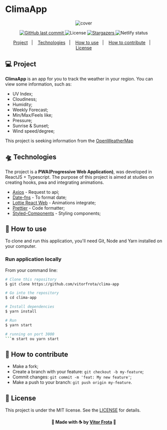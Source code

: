 <h1>ClimaApp</h1>

<p align="center">
<img src="https://i.ibb.co/MMDqmxv/Cover.png" alt="cover" />
</p>

 <p align="center">
 <a href="https://github.com/vitorfrota/clima-app/commits/master">
    <img alt="GitHub last commit" src="https://img.shields.io/github/last-commit/vitorfrota/clima-app?style=flat-square">
  </a>

  <img alt="License" src="https://img.shields.io/badge/license-MIT-brightgreen?style=flat-square">
    <a href="https://github.com/vitorfrota/clima-app/stargazers">
    <img alt="Stargazers" src="https://img.shields.io/github/stars/vitorfrota/clima-app?style=flat-square">
  </a>
  <img alt="Netlify status" src="https://api.netlify.com/api/v1/badges/c1f5351c-2334-48f2-ae16-199c030a0b27/deploy-status" />

</p>

<p align="center">
  <a href="#-project">Project</a>&nbsp;&nbsp;&nbsp;|&nbsp;&nbsp;&nbsp;
  <a href="#-technologies">Technologies</a>&nbsp;&nbsp;&nbsp;|&nbsp;&nbsp;&nbsp;
  <a href="#-how-to-use">How to use</a>&nbsp;&nbsp;&nbsp;|&nbsp;&nbsp;&nbsp;
  <a href="#-how-to-contribute">How to contribute</a>&nbsp;&nbsp;&nbsp;|&nbsp;&nbsp;&nbsp;
  <a href="#memo-license">License</a>
</p>

## 💻 Project

**ClimaApp** is an app for you to track the weather in your region. You can view some information, such as:

- UV Index;
- Cloudiness;
- Humidity;
- Weekly Forecast;
- Min/Max/Feels like;
- Pressure;
- Sunrise & Sunset;
- Wind speed/degree;


This project is seeking information from the [OpenWeatherMap](https://openweathermap.org/api)
                                                                         

## 🛸 Technologies
The project is a **PWA(Progressive Web Application)**, was developed in ReactJS + Typescript. The purpose of this project is aimed at studies on creating hooks, pwa and integrating animations.

- [Axios](https://github.com/axios/axios) - Request to api;
- [Date-fns](https://date-fns.org) - To format date;
- [Lottie React Web](https://github.com/felippenardi/lottie-react-web) - Animations integrate;
- [Prettier](https://prettier.io/) - Code formatter;
- [Styled-Components](https://styled-components.com) - Styling components;

## 🔌 How to use

To clone and run this application, you'll need Git, Node and Yarn installed on your computer.

### Run application locally

From your command line:

```bash
# Clone this repository
$ git clone https://github.com/vitorfrota/clima-app

# Go into the repository
$ cd clima-app

# Install dependencies
$ yarn install

# Run
$ yarn start

# running on port 3000
```m start ou yarn start
```
## 🤔 How to contribute

-  Make a fork;
-  Create a branch with your feature: `git checkout -b my-feature`;
-  Commit changes: `git commit -m 'feat: My new feature'`;
-  Make a push to your branch: `git push origin my-feature`.

## :memo: License

This project is under the MIT license. See the [LICENSE](https://github.com/vitorfrota/clima-app/blob/master/LICENSE) for details.

<h4 align="center">
    🚀 Made with ☕ by <a href="https://www.linkedin.com/in/vitorfrota/" target="_blank">Vitor Frota</a> 🚀
</h4>

